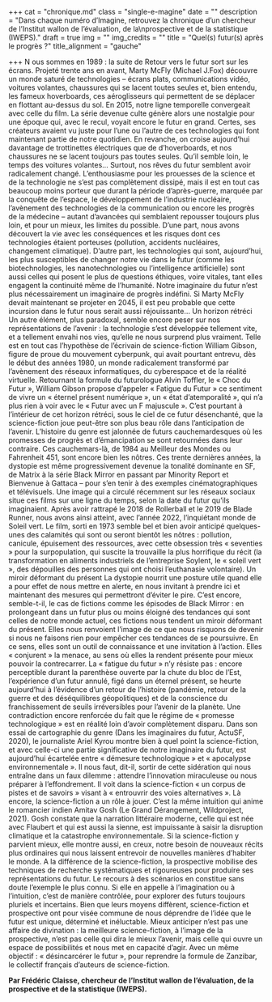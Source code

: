 +++
cat = "chronique.md"
class = "single-e-magine"
date = ""
description = "Dans chaque numéro d’Imagine, retrouvez la chronique d’un chercheur de l’Institut wallon de l’évaluation, de la\nprospective et de la statistique (IWEPS)."
draft = true
img = ""
img_credits = ""
title = "Quel(s) futur(s) après le progrès ?"
title_alignment = "gauche"

+++
N ous sommes en 1989 : la suite de Retour vers le futur sort sur les écrans. Projeté trente ans en avant, Marty McFly (Michael J.Fox) découvre un monde saturé de technologies – écrans plats, communications vidéo, voitures volantes, chaussures qui se lacent toutes seules et, bien entendu, les fameux hoverboards, ces aéroglisseurs qui permettent de se déplacer en flottant au-dessus du sol. En 2015, notre ligne temporelle convergeait avec celle du film. La série devenue culte génère alors une nostalgie pour une époque qui, avec le recul, voyait encore le futur en grand. Certes, ses créateurs avaient vu juste pour l’une ou l’autre de ces technologies qui font maintenant partie de notre quotidien. En revanche, on croise aujourd’hui davantage de trottinettes électriques que de d’hoverboards, et nos chaussures ne se lacent toujours pas toutes seules. Qu’il semble loin, le temps des voitures volantes… Surtout, nos rêves du futur semblent avoir radicalement changé. L’enthousiasme pour les prouesses de la science et de la technologie ne s’est pas complètement dissipé, mais il est en tout cas beaucoup moins porteur que durant la période d’après-guerre, marquée par la conquête de l’espace, le développement de l’industrie nucléaire, l’avènement des technologies de la communication ou encore les progrès de la médecine – autant d’avancées qui semblaient repousser toujours plus loin, et pour un mieux, les limites du possible. D’une part, nous avons découvert la vie avec les conséquences et les risques dont ces technologies étaient porteuses (pollution, accidents nucléaires, changement climatique). D’autre part, les technologies qui sont, aujourd’hui, les plus susceptibles de changer notre vie dans le futur (comme les biotechnologies, les nanotechnologies ou l’intelligence artificielle) sont aussi celles qui posent le plus de questions éthiques, voire vitales, tant elles engagent la continuité même de l’humanité. Notre imaginaire du futur n’est plus nécessairement un imaginaire de progrès indéfini. Si Marty McFly devait maintenant se projeter en 2045, il est peu probable que cette incursion dans le futur nous serait aussi réjouissante… Un horizon rétréci Un autre élément, plus paradoxal, semble encore peser sur nos représentations de l’avenir : la technologie s’est développée tellement vite, et a tellement envahi nos vies, qu’elle ne nous surprend plus vraiment. Telle est en tout cas l’hypothèse de l’écrivain de science-fiction William Gibson, figure de proue du mouvement cyberpunk, qui avait pourtant entrevu, dès le début des années 1980, un monde radicalement transformé par l’avènement des réseaux informatiques, du cyberespace et de la réalité virtuelle. Retournant la formule du futurologue Alvin Toffler, le « Choc du Futur », William Gibson propose d’appeler « Fatigue du Futur » ce sentiment de vivre un « éternel présent numérique », un « état d’atemporalité », qui n’a plus rien à voir avec le « Futur avec un F majuscule ». C’est pourtant à l’intérieur de cet horizon rétréci, sous le ciel de ce futur désenchanté, que la science-fiction joue peut-être son plus beau rôle dans l’anticipation de l’avenir. L’histoire du genre est jalonnée de futurs cauchemardesques où les promesses de progrès et d’émancipation se sont retournées dans leur contraire. Ces cauchemars-là, de 1984 au Meilleur des Mondes ou Fahrenheit 451, sont encore bien les nôtres. Ces trente dernières années, la dystopie est même progressivement devenue la tonalité dominante en SF, de Matrix à la série Black Mirror en passant par Minority Report et Bienvenue à Gattaca – pour s’en tenir à des exemples cinématographiques et télévisuels. Une image qui a circulé récemment sur les réseaux sociaux situe ces films sur une ligne du temps, selon la date du futur qu’ils imaginaient. Après avoir rattrapé le 2018 de Rollerball et le 2019 de Blade Runner, nous avons ainsi atteint, avec l’année 2022, l’inquiétant monde de Soleil vert. Le film, sorti en 1973 semble bel et bien avoir anticipé quelques-unes des calamités qui sont ou seront bientôt les nôtres : pollution, canicule, épuisement des ressources, avec cette obsession très « seventies » pour la surpopulation, qui suscite la trouvaille la plus horrifique du récit (la transformation en aliments industriels de l’entreprise Soylent, le « soleil vert », des dépouilles des personnes qui ont choisi l’euthanasie volontaire). Un miroir déformant du présent La dystopie nourrit une posture utile quand elle a pour effet de nous mettre en alerte, en nous invitant à prendre ici et maintenant des mesures qui permettront d’éviter le pire. C’est encore, semble-t-il, le cas de fictions comme les épisodes de Black Mirror : en prolongeant dans un futur plus ou moins éloigné des tendances qui sont celles de notre monde actuel, ces fictions nous tendent un miroir déformant du présent. Elles nous renvoient l’image de ce que nous risquons de devenir si nous ne faisons rien pour empêcher ces tendances de se poursuivre. En ce sens, elles sont un outil de connaissance et une invitation à l’action. Elles « conjurent » la menace, au sens où elles la rendent présente pour mieux pouvoir la contrecarrer. La « fatigue du futur » n’y résiste pas : encore perceptible durant la parenthèse ouverte par la chute du bloc de l’Est, l’expérience d’un futur annulé, figé dans un éternel présent, se heurte aujourd’hui à l’évidence d’un retour de l’histoire (pandémie, retour de la guerre et des déséquilibres géopolitiques) et de la conscience du franchissement de seuils irréversibles pour l’avenir de la planète. Une contradiction encore renforcée du fait que le régime de « promesse technologique » est en réalité loin d’avoir complètement disparu. Dans son essai de cartographie du genre (Dans les imaginaires du futur, ActuSF, 2020), le journaliste Ariel Kyrou montre bien à quel point la science-fiction, et avec celle-ci une partie significative de notre imaginaire du futur, est aujourd’hui écartelée entre « démesure technologique » et « apocalypse environnementale ». Il nous faut, dit-il, sortir de cette sidération qui nous entraîne dans un faux dilemme : attendre l’innovation miraculeuse ou nous préparer à l’effondrement. Il voit dans la science-fiction « un corpus de pistes et de savoirs » visant à « entrouvrir des voies alternatives ». Là encore, la science-fiction a un rôle à jouer. C’est la même intuition qui anime le romancier indien Amitav Gosh (Le Grand Dérangement, Wildproject, 2021). Gosh constate que la narration littéraire moderne, celle qui est née avec Flaubert et qui est aussi la sienne, est impuissante à saisir la disruption climatique et la catastrophe environnementale. Si la science-fiction y parvient mieux, elle montre aussi, en creux, notre besoin de nouveaux récits plus ordinaires qui nous laissent entrevoir de nouvelles manières d’habiter le monde. A la différence de la science-fiction, la prospective mobilise des techniques de recherche systématiques et rigoureuses pour produire ses représentations du futur. Le recours à des scénarios en constitue sans doute l’exemple le plus connu. Si elle en appelle à l’imagination ou à l’intuition, c’est de manière contrôlée, pour explorer des futurs toujours pluriels et incertains. Bien que leurs moyens diffèrent, science-fiction et prospective ont pour visée commune de nous déprendre de l’idée que le futur est unique, déterminé et inéluctable. Mieux anticiper n’est pas une affaire de divination : la meilleure science-fiction, à l’image de la prospective, n’est pas celle qui dira le mieux l’avenir, mais celle qui ouvre un espace de possibilités et nous met en capacité d’agir. Avec un même objectif : « désincarcérer le futur », pour reprendre la formule de Zanzibar, le collectif français d’auteurs de science-fiction.

**Par Frédéric Claisse, chercheur de l’Institut wallon de l’évaluation, de la prospective et de la statistique (IWEPS).**